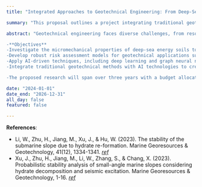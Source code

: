 ```yaml
---
title: "Integrated Approaches to Geotechnical Engineering: From Deep-Sea Energy Soils to AI-Driven Disaster Prevention"

summary: "This proposal outlines a project integrating traditional geotechnical engineering with AI-driven techniques to address key challenges in the field. The research focuses on studying deep-sea energy soils, developing risk assessment models, and utilizing AI methods such as deep learning and graph neural networks for predictive modeling. The goal is to enhance hazard prediction accuracy and provide practical solutions for issues like natural gas hydrate extraction and submarine slope stability, ultimately improving disaster prevention and risk management strategies in geotechnical and environmental engineering."

abstract: "Geotechnical engineering faces diverse challenges, from resource extraction to disaster prevention. Addressing these requires a combination of traditional engineering methods and cutting-edge technologies. This proposal outlines a project that integrates fundamental research with applied solutions to tackle issues related to deep-sea energy soils, slope stability, and geological hazards, utilizing advanced AI techniques.

-**Objectives**
-Investigate the micromechanical properties of deep-sea energy soils to understand their behavior under various environmental conditions.
-Develop robust risk assessment models for geotechnical applications such as natural gas hydrate extraction and submarine slope stability.
-Apply AI-driven techniques, including deep learning and graph neural networks, to enhance predictive modeling and control of geotechnical hazards.
-Integrate traditional geotechnical methods with AI technologies to create more accurate and reliable models for geological hazard prevention.

-The proposed research will span over three years with a budget allocated for equipment, personnel, and field testing. A detailed budget breakdown and timeline will be provided upon request."

date: "2024-01-01"
date_end: "2026-12-31"
all_day: false
featured: false

---
```


**References**:
- Li, W., Zhu, H., Jiang, M., Xu, J., & Hu, W. (2023). The stability of the submarine slope due to hydrate re-formation. Marine Georesources & Geotechnology, 41(12), 1334-1341. [_ref_](https://doi.org/10.1080/1064119X.2022.2140090)
- Xu, J., Zhu, H., Jiang, M., Li, W., Zhang, S., & Chang, X. (2023). Probabilistic stability analysis of small-angle marine slopes considering hydrate decomposition and seismic excitation. Marine Georesources & Geotechnology, 1-16. [_ref_](https://doi.org/10.1080/1064119X.2023.2289613)


